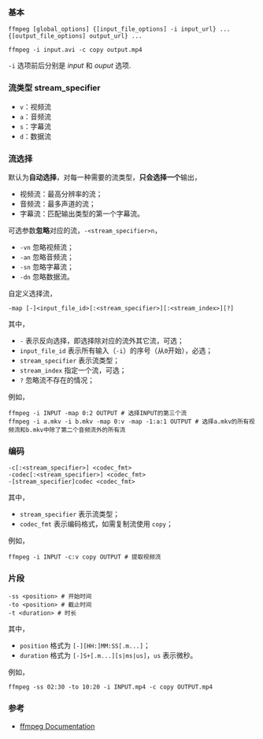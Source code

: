 ### 基本

```shell
ffmpeg [global_options] {[input_file_options] -i input_url} ... {[output_file_options] output_url} ...

ffmpeg -i input.avi -c copy output.mp4
```

`-i` 选项前后分别是 *input* 和 *ouput* 选项.

### 流类型 stream_specifier

- `v`：视频流
- `a`：音频流
- `s`：字幕流
- `d`：数据流

### 流选择

默认为**自动选择**，对每一种需要的流类型，**只会选择一个**输出，

- 视频流：最高分辨率的流；
- 音频流：最多声道的流；
- 字幕流：匹配输出类型的第一个字幕流。

可选参数**忽略**对应的流，`-<stream_specifier>n`，

- `-vn` 忽略视频流；
- `-an` 忽略音频流；
- `-sn` 忽略字幕流；
- `-dn` 忽略数据流。

自定义选择流，

```shell
-map [-]<input_file_id>[:<stream_specifier>][:<stream_index>][?]
```

其中，

- `-` 表示反向选择，即选择除对应的流外其它流，可选；
- `input_file_id` 表示所有输入（`-i`）的序号（从`0`开始），必选；
- `stream_specifier` 表示流类型；
- `stream_index` 指定一个流，可选；
- `?` 忽略流不存在的情况；

例如，

```shell
ffmpeg -i INPUT -map 0:2 OUTPUT # 选择INPUT的第三个流
ffmpeg -i a.mkv -i b.mkv -map 0:v -map -1:a:1 OUTPUT # 选择a.mkv的所有视频流和b.mkv中除了第二个音频流外的所有流
```

### 编码

```
-c[:<stream_specifier>] <codec_fmt>
-codec[:<stream_specifier>] <codec_fmt>
-[stream_specifier]codec <codec_fmt>
```

其中，

- `stream_specifier` 表示流类型；
- `codec_fmt` 表示编码格式，如需复制流使用 `copy`；

例如，

```shell
ffmpeg -i INPUT -c:v copy OUTPUT # 提取视频流
```

### 片段

```shell
-ss <position> # 开始时间
-to <position> # 截止时间
-t <duration> # 时长
```

其中，

- `position` 格式为 `[-][HH:]MM:SS[.m...]`；
- `duration` 格式为 `[-]S+[.m...][s|ms|us]`，`us` 表示微秒。

例如，

```shell
ffmpeg -ss 02:30 -to 10:20 -i INPUT.mp4 -c copy OUTPUT.mp4
```

### 参考

- [ffmpeg Documentation](https://ffmpeg.org/ffmpeg.html)